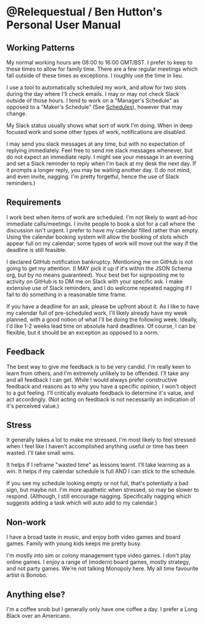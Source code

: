 # @Relequestual / Ben Hutton's Personal User Manual

## Working Patterns

My normal working hours are 08:00 to 16:00 GMT/BST.
I prefer to keep to these times to allow for family time.
There are a few regular meetings which fall outside of these times as exceptions. I roughly use the time in lieu.

I use a tool to automatically scheduled my work, and allow for two slots during the day where I'll check emails.
I may or may not check Slack outside of those hours.
I tend to work on a "Manager's Schedule" as opposed to a "Maker's Schedule" (See [Schedules](http://www.paulgraham.com/makersschedule.html)), however that may change.

My Slack status usually shows what sort of work I'm doing.
When in deep focused work and some other types of work, notifications are disabled.

I may send you slack messages at any time, but with no expectation of replying immediately.
Feel free to send me slack messages whenever, but do not expect an immediate reply. I might see your message in an evening and set a Slack reminder to reply when I'm back at my desk the next day. If it prompts a longer reply, you may be waiting another day.
(I do not mind, and even invite, nagging. I'm pretty forgetful, hence the use of Slack reminders.)

## Requirements

I work best when items of work are scheduled. I'm not likely to want ad-hoc immediate calls/meetings.
I invite people to book a slot for a call where the discussion isn't urgent.
I prefer to have my calendar filled rather than empty. Using the calendar booking system will allow the booking of slots which appear full on my calendar; some types of work will move out the way if the deadline is still feasible.

I declared GitHub notification bankruptcy. Mentioning me on GitHub is not going to get my attention. (I MAY pick it up if it's within the JSON Schema org, but by no means guaranteed). Your best bet for signposting me to activity on GitHub is to DM me on Slack with your specific ask.
I make extensive use of Slack reminders, and I do welcome repeated nagging if I fail to do something in a reasonable time frame.

If you have a deadline for an ask, please be upfront about it. As I like to have my calendar full of pre-scheduled work, I'll likely already have my week planned, with a good notion of what I'll be doing the following week. Ideally, I'd like 1-2 weeks lead time on absolute hard deadlines. Of course, I can be flexible, but it should be an exception as opposed to a norm.

## Feedback

The best way to give me feedback is to be very candid. I'm really keen to learn from others, and I'm extremely unlikely to be offended.
I'll take any and all feedback I can get. While I would always prefer constructive feedback and reasons as to why you have a specific opinion, I won't object to a gut feeling.
I'll critically evaluate feedback to determine it's value, and act accordingly. (Not acting on feedback is not necessarily an indication of it's perceived value.)

## Stress

It generally takes a lot to make me stressed.
I'm most likely to feel stressed when I feel like I haven't accomplished anything useful or time has been wasted. I'll take small wins.

It helps if I reframe "wasted time" as lessons learnt. I'll take learning as a win.
It helps if my calendar schedule is full AND I can stick to the schedule.

If you see my schedule looking empty or not full, that's potentially a bad sign, but maybe not.
I'm more apathetic when stressed, so may be slower to respond.
(Although, I still encourage nagging. Specifically nagging which suggests adding a task which will auto add to my calendar.)

## Non-work

I have a broad taste in music, and enjoy both video games and board games.
Family with young kids keeps me pretty busy.

I'm mostly into sim or colony management type video games. I don't play online games.
I enjoy a range of (modern) board games, mostly strategy, and not party games. We're not talking Monopoly here.
My all time favourite artist is Bonobo.

## Anything else?

I'm a coffee snob but I generally only have one coffee a day.
I prefer a Long Black over an Americano.
